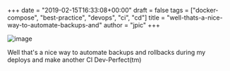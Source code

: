 +++
date = "2019-02-15T16:33:08+00:00"
draft = false
tags = ["docker-compose", "best-practice", "devops", "ci", "cd"]
title = "well-thats-a-nice-way-to-automate-backups-and"
author = "jpic"
+++

![image](/img/2019-02-15-well-thats-a-nice-way-to-automate-backups-and/7c71c9c249125f348290565bd8398dbe592e28d19f8613b28df35bd4d4ba1aae.png)

Well that's a nice way to automate backups and rollbacks during my deploys and make another CI Dev-Perfect(tm)
